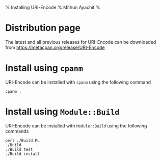 % Installing URI-Encode
% Mithun Ayachit
%

# Distribution page

The latest and all previous releases for URI-Encode can be downloaded
from https://metacpan.org/release/URI-Encode

# Install using `cpanm`

URI-Encode can be installed with `cpanm` using the following command

    cpanm .

# Install using `Module::Build`

URI-Encode can be installed with `Module::Build` using the following
commands

    perl ./Build.PL
    ./Build
    ./Build test
    ./Build install
